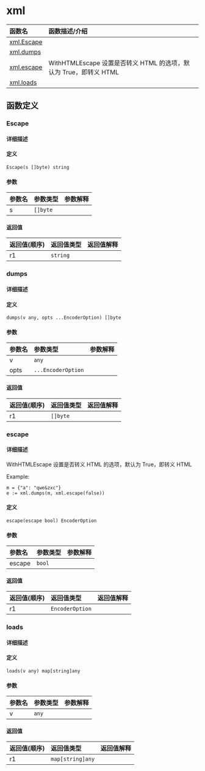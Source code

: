 # xml

|函数名|函数描述/介绍|
|:------|:--------|
| [xml.Escape](#escape) ||
| [xml.dumps](#dumps) ||
| [xml.escape](#escape) |WithHTMLEscape 设置是否转义 HTML 的选项，默认为 True，即转义 HTML  |
| [xml.loads](#loads) ||


## 函数定义
### Escape

#### 详细描述


#### 定义

`Escape(s []byte) string`

#### 参数
|参数名|参数类型|参数解释|
|:-----------|:---------- |:-----------|
| s | `[]byte` |   |

#### 返回值
|返回值(顺序)|返回值类型|返回值解释|
|:-----------|:---------- |:-----------|
| r1 | `string` |   |


### dumps

#### 详细描述


#### 定义

`dumps(v any, opts ...EncoderOption) []byte`

#### 参数
|参数名|参数类型|参数解释|
|:-----------|:---------- |:-----------|
| v | `any` |   |
| opts | `...EncoderOption` |   |

#### 返回值
|返回值(顺序)|返回值类型|返回值解释|
|:-----------|:---------- |:-----------|
| r1 | `[]byte` |   |


### escape

#### 详细描述
WithHTMLEscape 设置是否转义 HTML 的选项，默认为 True，即转义 HTML

Example:
```
m = {"a": "qwe&zxc"}
e := xml.dumps(m, xml.escape(false))
```


#### 定义

`escape(escape bool) EncoderOption`

#### 参数
|参数名|参数类型|参数解释|
|:-----------|:---------- |:-----------|
| escape | `bool` |   |

#### 返回值
|返回值(顺序)|返回值类型|返回值解释|
|:-----------|:---------- |:-----------|
| r1 | `EncoderOption` |   |


### loads

#### 详细描述


#### 定义

`loads(v any) map[string]any`

#### 参数
|参数名|参数类型|参数解释|
|:-----------|:---------- |:-----------|
| v | `any` |   |

#### 返回值
|返回值(顺序)|返回值类型|返回值解释|
|:-----------|:---------- |:-----------|
| r1 | `map[string]any` |   |


